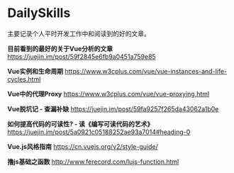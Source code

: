 # DailySkills
主要记录个人平时开发工作中和阅读到的好的文章。

**目前看到的最好的关于Vue分析的文章**     https://juejin.im/post/59f2845e6fb9a0451a759e85

**Vue实例和生命周期**   https://www.w3cplus.com/vue/vue-instances-and-life-cycles.html

**Vue中的代理Proxy**   https://www.w3cplus.com/vue/vue-proxying.html

**Vue脱坑记 - 查漏补缺**   https://juejin.im/post/59fa9257f265da43062a1b0e

**如何提高代码的可读性? - 读《编写可读代码的艺术》**  https://juejin.im/post/5a0921c05188252ae93a7014#heading-0

**Vue.js风格指南**  https://cn.vuejs.org/v2/style-guide/

**撸js基础之函数** http://www.ferecord.com/lujs-function.html